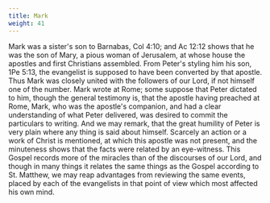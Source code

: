 ```yaml
---
title: Mark
weight: 41
---
```


Mark was a sister's son to Barnabas, Col 4:10; and Ac 12:12 shows that he was the son of Mary, a pious woman of Jerusalem, at whose house the apostles and first Christians assembled. From Peter's styling him his son, 1Pe 5:13, the evangelist is supposed to have been converted by that apostle. Thus Mark was closely united with the followers of our Lord, if not himself one of the number. Mark wrote at Rome; some suppose that Peter dictated to him, though the general testimony is, that the apostle having preached at Rome, Mark, who was the apostle's companion, and had a clear understanding of what Peter delivered, was desired to commit the particulars to writing. And we may remark, that the great humility of Peter is very plain where any thing is said about himself. Scarcely an action or a work of Christ is mentioned, at which this apostle was not present, and the minuteness shows that the facts were related by an eye-witness. This Gospel records more of the miracles than of the discourses of our Lord, and though in many things it relates the same things as the Gospel according to St. Matthew, we may reap advantages from reviewing the same events, placed by each of the evangelists in that point of view which most affected his own mind.
